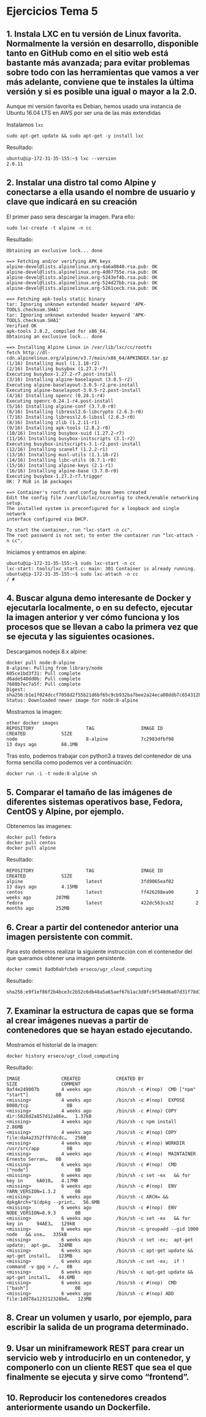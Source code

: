 # Ejercicios Tema 5

## 1. Instala LXC en tu versión de Linux favorita. Normalmente la versión en desarrollo, disponible tanto en GitHub como en el sitio web está bastante más avanzada; para evitar problemas sobre todo con las herramientas que vamos a ver más adelante, conviene que te instales la última versión y si es posible una igual o mayor a la 2.0.

Aunque mi versión favorita es Debian, hemos usado una instancia de Ubuntu 16.04 LTS en AWS por ser una de las más extendidas

Instalamos `lxc`
```
sudo apt-get update && sudo apt-get -y install lxc
```

Resultado:
```
ubuntu@ip-172-31-35-155:~$ lxc --version
2.0.11
```

## 2. Instalar una distro tal como Alpine y conectarse a ella usando el nombre de usuario y clave que indicará en su creación

El primer paso sera descargar la imagen. Para ello:
```
sudo lxc-create -t alpine -n cc
```

Resultado:
```
Obtaining an exclusive lock... done

==> Fetching and/or verifying APK keys
alpine-devel@lists.alpinelinux.org-4a6a0840.rsa.pub: OK
alpine-devel@lists.alpinelinux.org-4d07755e.rsa.pub: OK
alpine-devel@lists.alpinelinux.org-5243ef4b.rsa.pub: OK
alpine-devel@lists.alpinelinux.org-524d27bb.rsa.pub: OK
alpine-devel@lists.alpinelinux.org-5261cecb.rsa.pub: OK

==> Fetching apk-tools static binary
tar: Ignoring unknown extended header keyword 'APK-TOOLS.checksum.SHA1'
tar: Ignoring unknown extended header keyword 'APK-TOOLS.checksum.SHA1'
Verified OK
apk-tools 2.8.2, compiled for x86_64.
Obtaining an exclusive lock... done

==> Installing Alpine Linux in /var/lib/lxc/cc/rootfs
fetch http://dl-cdn.alpinelinux.org/alpine/v3.7/main/x86_64/APKINDEX.tar.gz
(1/16) Installing musl (1.1.18-r2)
(2/16) Installing busybox (1.27.2-r7)
Executing busybox-1.27.2-r7.post-install
(3/16) Installing alpine-baselayout (3.0.5-r2)
Executing alpine-baselayout-3.0.5-r2.pre-install
Executing alpine-baselayout-3.0.5-r2.post-install
(4/16) Installing openrc (0.24.1-r4)
Executing openrc-0.24.1-r4.post-install
(5/16) Installing alpine-conf (3.7.0-r0)
(6/16) Installing libressl2.6-libcrypto (2.6.3-r0)
(7/16) Installing libressl2.6-libssl (2.6.3-r0)
(8/16) Installing zlib (1.2.11-r1)
(9/16) Installing apk-tools (2.8.2-r0)
(10/16) Installing busybox-suid (1.27.2-r7)
(11/16) Installing busybox-initscripts (3.1-r2)
Executing busybox-initscripts-3.1-r2.post-install
(12/16) Installing scanelf (1.2.2-r1)
(13/16) Installing musl-utils (1.1.18-r2)
(14/16) Installing libc-utils (0.7.1-r0)
(15/16) Installing alpine-keys (2.1-r1)
(16/16) Installing alpine-base (3.7.0-r0)
Executing busybox-1.27.2-r7.trigger
OK: 7 MiB in 16 packages

==> Container's rootfs and config have been created
Edit the config file /var/lib/lxc/cc/config to check/enable networking setup.
The installed system is preconfigured for a loopback and single network
interface configured via DHCP.

To start the container, run "lxc-start -n cc".
The root password is not set; to enter the container run "lxc-attach -n cc".
```

Iniciamos y entramos en alpine:
```
ubuntu@ip-172-31-35-155:~$ sudo lxc-start -n cc
lxc-start: tools/lxc_start.c: main: 301 Container is already running.
ubuntu@ip-172-31-35-155:~$ sudo lxc-attach -n cc
/ #
```

## 4. Buscar alguna demo interesante de Docker y ejecutarla localmente, o en su defecto, ejecutar la imagen anterior y ver cómo funciona y los procesos que se llevan a cabo la primera vez que se ejecuta y las siguientes ocasiones.

Descargamos nodejs 8.x alpine:

```
docker pull node:8-alpine
8-alpine: Pulling from library/node
605ce1bd3f31: Pull complete
d6ade540dd0b: Pull complete
7608b7ec7a5f: Pull complete
Digest: sha256:b1e1f024dccf7058d2f55b21d6bf65c9cb932ba7bee2a24eca08ddb7c654312b
Status: Downloaded newer image for node:8-alpine
```


Mostramos la imagen:
```
other docker images
REPOSITORY                   TAG                 IMAGE ID            CREATED             SIZE
node                         8-alpine            7c2983dfbf98        13 days ago         68.1MB
```

Tras esto, podemos trabajar con python3 a traves del contenedor de una forma sencilla como podemos ver a continuación:
```
docker run -i -t node:8-alpine sh
```

## 5. Comparar el tamaño de las imágenes de diferentes sistemas operativos base, Fedora, CentOS y Alpine, por ejemplo.

Obtenemos las imagenes:
```
docker pull fedora
docker pull centos
docker pull alpine
```

Resultado:
```
REPOSITORY                   TAG                 IMAGE ID            CREATED             SIZE
alpine                       latest              3fd9065eaf02        13 days ago         4.15MB
centos                       latest              ff426288ea90        2 weeks ago         207MB
fedora                       latest              422dc563ca32        2 months ago        252MB
```

## 6. Crear a partir del contenedor anterior una imagen persistente con commit.

Para esto debemos realizar la siguiente instrucción con el contenedor del que queramos obtener una imagen persistente.

```
docker commit 8adb0abfcbeb erseco/ugr_cloud_computing
```

Resultado:
```
sha256:e9f1ef86f2b4bce3c2b52c6db48a5a65aef67b1ac3d8fc9f548d6a07d31f78d3
```

## 7. Examinar la estructura de capas que se forma al crear imágenes nuevas a partir de contenedores que se hayan estado ejecutando.

Mostramos el historial de la imagen:
```
docker history erseco/ugr_cloud_computing
```

Resultado:
```
IMAGE               CREATED             CREATED BY                                      SIZE                COMMENT
9af4e249007b        4 weeks ago         /bin/sh -c #(nop)  CMD ["npm" "start"]          0B
<missing>           4 weeks ago         /bin/sh -c #(nop)  EXPOSE 8080/tcp              0B
<missing>           4 weeks ago         /bin/sh -c #(nop) COPY dir:5828d2a857d12a86e…   1.37kB
<missing>           4 weeks ago         /bin/sh -c npm install                          2.86MB
<missing>           4 weeks ago         /bin/sh -c #(nop) COPY file:da4a2352ff97dcdc…   256B
<missing>           4 weeks ago         /bin/sh -c #(nop) WORKDIR /usr/src/app          0B
<missing>           4 weeks ago         /bin/sh -c #(nop)  MAINTAINER Ernesto Serran…   0B
<missing>           6 weeks ago         /bin/sh -c #(nop)  CMD ["node"]                 0B
<missing>           6 weeks ago         /bin/sh -c set -ex   && for key in     6A010…   4.17MB
<missing>           6 weeks ago         /bin/sh -c #(nop)  ENV YARN_VERSION=1.3.2       0B
<missing>           6 weeks ago         /bin/sh -c ARCH= && dpkgArch="$(dpkg --print…   56.6MB
<missing>           6 weeks ago         /bin/sh -c #(nop)  ENV NODE_VERSION=8.9.3       0B
<missing>           6 weeks ago         /bin/sh -c set -ex   && for key in     94AE3…   129kB
<missing>           6 weeks ago         /bin/sh -c groupadd --gid 1000 node   && use…   335kB
<missing>           6 weeks ago         /bin/sh -c set -ex;  apt-get update;  apt-ge…   324MB
<missing>           6 weeks ago         /bin/sh -c apt-get update && apt-get install…   123MB
<missing>           6 weeks ago         /bin/sh -c set -ex;  if ! command -v gpg > /…   0B
<missing>           6 weeks ago         /bin/sh -c apt-get update && apt-get install…   44.6MB
<missing>           6 weeks ago         /bin/sh -c #(nop)  CMD ["bash"]                 0B
<missing>           6 weeks ago         /bin/sh -c #(nop) ADD file:1dd78a123212328bd…   123MB
```

## 8. Crear un volumen y usarlo, por ejemplo, para escribir la salida de un programa determinado.

## 9. Usar un miniframework REST para crear un servicio web y introducirlo en un contenedor, y componerlo con un cliente REST que sea el que finalmente se ejecuta y sirve como “frontend”.

## 10. Reproducir los contenedores creados anteriormente usando un Dockerfile.
